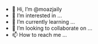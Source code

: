 - 👋 Hi, I’m @moazjaily
- 👀 I’m interested in ...
- 🌱 I’m currently learning ...
- 💞️ I’m looking to collaborate on ...
- 📫 How to reach me ...

<!---
moazjaily/moazjaily is a ✨ special ✨ repository because its `README.md` (this file) appears on your GitHub profile.
You can click the Preview link to take a look at your changes.
--->
